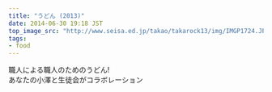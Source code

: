 ```yaml
---
title: "うどん (2013)"
date: 2014-06-30 19:18 JST
top_image_src: "http://www.seisa.ed.jp/takao/takarock13/img/IMGP1724.JPG"
tags:
- food
---
```

職人による職人のためのうどん!  
あなたの小澤と生徒会がコラボレーション